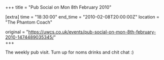 +++
title = "Pub Social on Mon 8th February 2010"

[extra]
time = "18:30:00"
end_time = "2010-02-08T20:00:00Z"
location = "The Phantom Coach"

original = "https://uwcs.co.uk/events/pub-social-on-mon-8th-february-2010-1474489035345/"    
+++

The weekly pub visit. Turn up for noms drinks and chit chat :)

